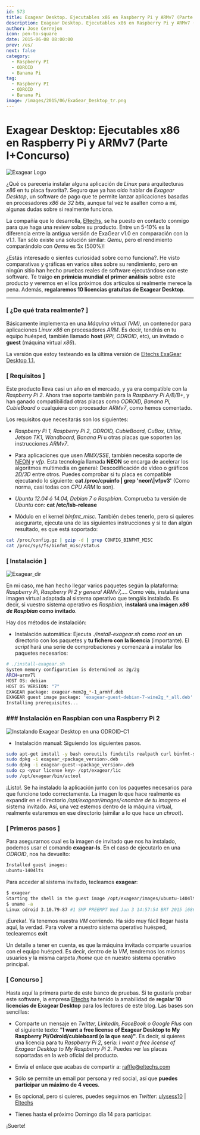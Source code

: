 ```yaml
---
id: 573
title: Exagear Desktop. Ejecutables x86 en Raspberry Pi y ARMv7 (Parte I+Concurso)
description: Exagear Desktop. Ejecutables x86 en Raspberry Pi y ARMv7 (Parte I+Concurso)
author: Jose Cerrejon
icon: pen-to-square
date: 2015-06-08 08:00:00
prev: /es/
next: false
category:
  - Raspberry PI
  - ODROID
  - Banana Pi
tag:
  - Raspberry PI
  - ODROID
  - Banana Pi
image: /images/2015/06/ExaGear_Desktop_tr.png
---
```


# Exagear Desktop: Ejecutables x86 en Raspberry Pi y ARMv7 (Parte I+Concurso)

![Exagear Logo](/images/2015/06/ExaGear_Desktop_tr.png)

¿Qué os parecería instalar alguna aplicación de *Linux* para arquitecturas *x86* en tu placa favorita?. Seguro que ya has oído hablar de *Exagear Desktop*, un software de pago que te permite lanzar aplicaciones basadas en procesadores *x86 de 32 bits*, aunque tal vez te asalten como a mí, algunas dudas sobre si realmente funciona. 

La compañía que lo desarrolla, [Eltechs](http://eltechs.com/?utm_source=misapuntesde&utm_medium=post_part1&utm_campaign=ED_May2015_release), se ha puesto en contacto conmigo para que haga una review sobre su producto. Entre un 5-10% es la diferencia entre la antigua versión de ExaGear v1.0 en comparación con la v1.1. Tan sólo existe una solución similar: *Qemu*, pero el rendimiento comparándolo con *Qemu* es 5x (500%)!

¿Estás interesado o sientes curiosidad sobre como funciona?. He visto comparativas y gráficas en varios sites sobre su rendimiento, pero en ningún sitio han hecho pruebas reales de software ejecutándose con este software. Te traigo **en primicia mundial el primer análisis** sobre este producto y veremos en el los próximos dos artículos si realmente merece la pena. Además, **regalaremos 10 licencias gratuítas de Exagear Desktop**.

- - -
### [ ¿De qué trata realmente? ]

Básicamente implementa en una *Máquina virtual (VM)*, un contenedor para aplicaciones *Linux x86* en procesadores *ARM*. Es decir, tendrás en tu equipo huésped, también llamado **host** (*RPi, ODROID*, etc), un invitado o **guest** (máquina virtual *x86*).

La versión que estoy testeando es la última versión de [Eltechs ExaGear Desktop 1.1.](http://eltechs.com/product/exagear-desktop/?utm_source=misapuntesde&utm_medium=post_part1&utm_campaign=ED_May2015_release)


### [ Requisitos ]

Este producto lleva casi un año en el mercado, y ya era compatible con la *Raspberry Pi 2*. Ahora trae soporte también para la *Raspberry Pi A/B/B+*, y han ganado compatibilidad otras placas como *ODROID, Banana Pi, CubieBoard* o cualquiera con procesador *ARMv7*, como hemos comentado.

Los requisitos que necesitarás son los siguientes:

* *Raspberry Pi 1, Raspberry Pi 2, ODROID, CubieBoard, CuBox, Utilite, Jetson TK1, Wandboard, Banana Pi* u otras placas que soporten las instrucciones *ARMv7*.

* Para aplicaciones que usen *MMX/SSE*, también necesita soporte de [NEON](http://www.arm.com/products/processors/technologies/neon.php) y *vfp*. Esta tecnología llamada **NEON** se encarga de acelerar los algoritmos multimedia en general: Descodificación de vídeo o gráficos *2D/3D* entre otros. Puedes comprobar si tu placa es compatible ejecutando lo siguiente: **cat /proc/cpuinfo | grep 'neon\\|vfpv3'** (Como norma, casi todas con *CPU ARM* lo son).

* *Ubuntu 12.04 ó 14.04, Debian 7 o Raspbian*. Comprueba tu versión de *Ubuntu* con: **cat /etc/lsb-release**

* Módulo en el kernel *binfmt_misc*. También debes tenerlo, pero si quieres asegurarte, ejecuta una de las siguientes instrucciones y si te dan algún resultado, es que está soportado:

```bash
cat /proc/config.gz | gzip -d | grep CONFIG_BINFMT_MISC
cat /proc/sys/fs/binfmt_misc/status 
```

### [ Instalación ]

![Exagear_dir](/images/2015/06/exagear_dir.png)

En mi caso, me han hecho llegar varios paquetes según la plataforma: *Raspberry Pi, Raspberry Pi 2 y general ARMv7,...*. Como véis, instalará una imagen virtual adaptada al sistema operativo que tengáis instalado. Es decir, si vuestro sistema operativo es *Raspbian*, **instalará una imágen *x86 de Raspbian* como invitado**.

Hay dos métodos de instalación:

* Instalación automática: Ejecuta *./install-exagear.sh* como *root* en un directorio con los paquetes y **tu fichero con la licencia** (importante). El *script* hará una serie de comprobaciones y comenzará a instalar los paquetes necesarios:

```bash
# ./install-exagear.sh 
System memory configuration is determined as 2g/2g
ARCH=armv7l
HOST OS: debian
HOST OS VERSION: "7"
EXAGEAR package: exagear-mem2g_*-1_armhf.deb
EXAGEAR guest image package: 'exagear-guest-debian-7-wine2g_*_all.deb'
Installing prerequisites...
```
### ### Instalación en Raspbian con una Raspberry Pi 2

![Instalando Exagear Desktop en una ODROID-C1](/images/2015/06/installing_exagear.jpg "Instalando Exagear Desktop en una ODROID-C1")

* Instalación manual: Siguiendo los siguientes pasos.

```bash
sudo apt-get install -y bash coreutils findutils realpath curl binfmt-support cron  
sudo dpkg -i exagear_<package_version>.deb
sudo dpkg -i exagear-guest-<package_version>.deb
sudo cp <your license key> /opt/exagear/lic
sudo /opt/exagear/bin/actool
```

¡Listo!. Se ha instalado la aplicación junto con los paquetes necesarios para que funcione todo correctamente. La imagen lo que hace realmente es expandir en el directorio */opt/exagear/images/\<nombre de tu imagen\>* el sistema invitado. Así, una vez estemos dentro de la máquina virtual, realmente estaremos en ese directorio (similar a lo que hace un *chroot*).

### [ Primeros pasos ]

Para asegurarnos cual es la imagen de invitado que nos ha instalado, podemos usar el comando **exagear-ls**. En el caso de ejecutarlo en una *ODROID*, nos ha devuelto:

```bash
Installed guest images:
ubuntu-1404lts
```

Para acceder al sistema invitado, tecleamos **exagear**:

```bash
$ exagear
Starting the shell in the guest image /opt/exagear/images/ubuntu-1404lts
$ uname -a
Linux odroid 3.10.79-87 #1 SMP PREEMPT Wed Jun 3 14:57:54 BRT 2015 i686 i686 i686 GNU/Linux
```

¡Eureka!. Ya tenemos nuestra *VM* corriendo. Ha sido muy fácil llegar hasta aquí, la verdad. Para volver a nuestro sistema operativo huésped, teclearemos **exit**

Un detalle a tener en cuenta, es que la máquina invitada comparte usuarios con el equipo huésped. Es decir, dentro de la *VM*, tendremos los mismos usuarios y la misma carpeta */home* que en nuestro sistema operativo principal.

### [ Concurso ]

Hasta aquí la primera parte de este banco de pruebas. Si te gustaría probar este software, la empresa [Eltechs](http://eltechs.com/?utm_source=misapuntesde&utm_medium=post_part1&utm_campaign=ED_May2015_release) ha tenido la amabilidad de **regalar 10 licencias de Exagear Desktop** para los lectores de este blog. Las bases son sencillas:

* Comparte un mensaje en *Twitter, LinkedIn, FaceBook o Google Plus* con el siguiente texto: **"I want a free license of Exagear Desktop to My Raspberry Pi/Odroid/cubieboard (o la que sea)"**. Es decir, si quieres una licencia para tu *Raspberry Pi 2*, sería: *I want a free license of Exagear Desktop to My Raspberry Pi 2*. Puedes ver las placas soportadas en la web oficial del producto.

* Envía el enlace que acabas de compartir a: [raffle@eltechs.com](mailto:raffle@eltechs.com)

* Sólo se permite un email por persona y red social, así que **puedes participar un máximo de 4 veces**.

* Es opcional, pero si quieres, puedes seguirnos en *Twitter*: [ulysess10](https://twitter.com/ulysess10) | [Eltechs](https://twitter.com/eltechs)

* Tienes hasta el próximo Domingo día 14 para participar.

¡Suerte!